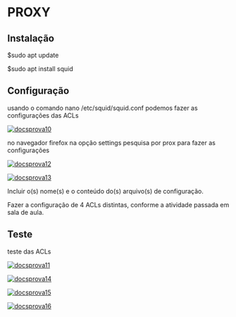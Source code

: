 # PROXY

## Instalação

$sudo apt update

$sudo apt install squid 

## Configuração

usando o comando nano /etc/squid/squid.conf podemos fazer as configurações das ACLs

[![docsprova10](https://i.im.ge/2024/01/03/3MYeN9.docsprova10.png)](https://im.ge/i/3MYeN9)

no navegador firefox na opção settings pesquisa por prox para fazer as configurações 

[![docsprova12](https://i.im.ge/2024/01/03/3MgF2q.docsprova12.png)](https://im.ge/i/3MgF2q)

[![docsprova13](https://i.im.ge/2024/01/03/3Mgqcm.docsprova13.png)](https://im.ge/i/3Mgqcm)

Incluir o(s) nome(s) e o conteúdo do(s) arquivo(s) de configuração.

Fazer a configuração de 4 ACLs distintas, conforme a atividade passada em sala de aula.

## Teste

teste das ACLs

[![docsprova11](https://i.im.ge/2024/01/03/3Mgh6L.docsprova11.png)](https://im.ge/i/3Mgh6L)

[![docsprova14](https://i.im.ge/2024/01/03/3MgRv4.docsprova14.png)](https://im.ge/i/3MgRv4)

[![docsprova15](https://i.im.ge/2024/01/03/3MgHgf.docsprova15.png)](https://im.ge/i/3MgHgf)

[![docsprova16](https://i.im.ge/2024/01/03/3MgJIr.docsprova16.png)](https://im.ge/i/3MgJIr)
